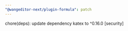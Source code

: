 ```yaml
---
"@wangeditor-next/plugin-formula": patch
---
```


chore(deps): update dependency katex to ^0.16.0 [security]
